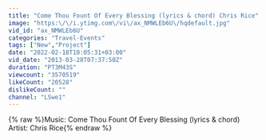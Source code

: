 ```yaml
---
title: "Come Thou Fount Of Every Blessing (lyrics & chord) Chris Rice"
image: "https:\/\/i.ytimg.com\/vi\/ax_NMWLEb6U\/hqdefault.jpg"
vid_id: "ax_NMWLEb6U"
categories: "Travel-Events"
tags: ["New","Project"]
date: "2022-02-18T10:05:31+03:00"
vid_date: "2013-03-28T07:37:50Z"
duration: "PT3M43S"
viewcount: "3570519"
likeCount: "20528"
dislikeCount: ""
channel: "LSwe1"
---
```

{% raw %}Music: Come Thou Fount Of Every Blessing (lyrics &amp; chord)<br />Artist: Chris Rice{% endraw %}
